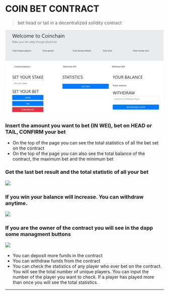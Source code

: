 # COIN BET CONTRACT

> bet head or tail in a decentralized solidity contract

![](coin_contract1.JPG)


### Insert the amount you want to bet (IN WEI), bet on HEAD or TAIL, CONFIRM your bet ###

- On the top of the page you can see the total statistics of all the bet set on the contract
- On the top of the page you can also see the total balance of the contract, the maximum bet and the minimum bet


### Get the last bet result and the total statistic of all your bet ###
![](cd2.JPG)

### If you win your balance will increase. You can withdraw anytime.  ###
 ![](cd3.JPG)
 
### If you are the owner of the contract you will see in the dapp some managment buttons ###
 ![](cd3.JPG)
 
 - You can deposit more funds in the contract
 - You can withdraw funds from the contract
 - You can check the statistics of any player who ever bet on the contract. You will see the total number of unique players.
   You can input the number of the player you want to check. If a player has played more than once you will see the total statistics.
   
   

---

